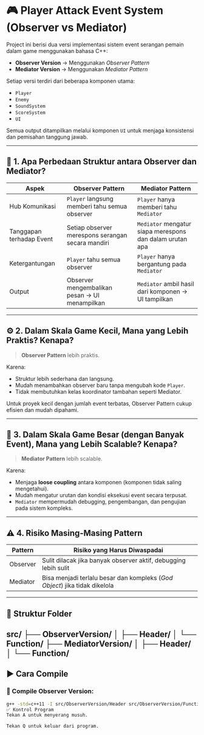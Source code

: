 # 🎮 Player Attack Event System (Observer vs Mediator)

Project ini berisi dua versi implementasi sistem event serangan pemain dalam game menggunakan bahasa C++:

- **Observer Version** → Menggunakan *Observer Pattern*
- **Mediator Version** → Menggunakan *Mediator Pattern*

Setiap versi terdiri dari beberapa komponen utama:
- `Player`
- `Enemy`
- `SoundSystem`
- `ScoreSystem`
- `UI`

Semua output ditampilkan melalui komponen `UI` untuk menjaga konsistensi dan pemisahan tanggung jawab.

---

## 📌 1. Apa Perbedaan Struktur antara Observer dan Mediator?

| Aspek                     | Observer Pattern                                | Mediator Pattern                                 |
|--------------------------|--------------------------------------------------|--------------------------------------------------|
| Hub Komunikasi           | `Player` langsung memberi tahu semua observer    | `Player` hanya memberi tahu `Mediator`           |
| Tanggapan terhadap Event | Setiap observer merespons serangan secara mandiri | `Mediator` mengatur siapa merespons dan dalam urutan apa |
| Ketergantungan           | `Player` tahu semua observer                     | `Player` hanya bergantung pada `Mediator`        |
| Output                   | Observer mengembalikan pesan → UI menampilkan    | `Mediator` ambil hasil dari komponen → UI tampilkan |

---

## ⚙️ 2. Dalam Skala **Game Kecil**, Mana yang Lebih Praktis? Kenapa?

> **Observer Pattern** lebih praktis.

Karena:
- Struktur lebih sederhana dan langsung.
- Mudah menambahkan observer baru tanpa mengubah kode `Player`.
- Tidak membutuhkan kelas koordinator tambahan seperti Mediator.

Untuk proyek kecil dengan jumlah event terbatas, Observer Pattern cukup efisien dan mudah dipahami.

---

## 🧱 3. Dalam Skala **Game Besar** (dengan Banyak Event), Mana yang Lebih Scalable? Kenapa?

> **Mediator Pattern** lebih scalable.

Karena:
- Menjaga **loose coupling** antara komponen (komponen tidak saling mengetahui).
- Mudah mengatur urutan dan kondisi eksekusi event secara terpusat.
- `Mediator` mempermudah debugging, pengembangan, dan pengujian pada sistem kompleks.

---

## ⚠️ 4. Risiko Masing-Masing Pattern

| Pattern         | Risiko yang Harus Diwaspadai                                    |
|----------------|------------------------------------------------------------------|
| Observer        | Sulit dilacak jika banyak observer aktif, debugging lebih sulit |
| Mediator        | Bisa menjadi terlalu besar dan kompleks (*God Object*) jika tidak dikelola |

---

## 📂 Struktur Folder
src/
├── ObserverVersion/
│ ├── Header/
│ └── Function/
├── MediatorVersion/
│ ├── Header/
│ └── Function/
---

## ▶️ Cara Compile

### 🔧 Compile Observer Version:
```bash
g++ -std=c++11 -I src/ObserverVersion/Header src/ObserverVersion/Function/*.cpp -o Observer
✅ Kontrol Program
Tekan A untuk menyerang musuh.

Tekan Q untuk keluar dari program.


